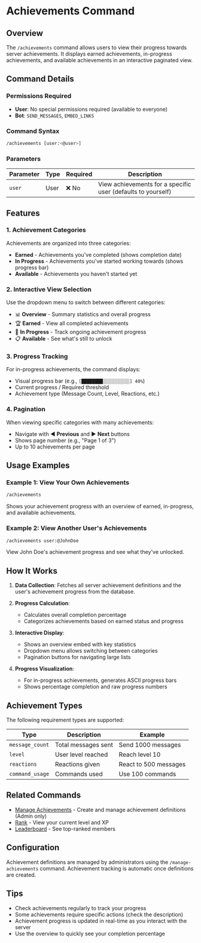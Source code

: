 # Achievements Command

## Overview

The `/achievements` command allows users to view their progress towards server achievements. It displays earned achievements, in-progress achievements, and available achievements in an interactive paginated view.

## Command Details

### Permissions Required

* **User**: No special permissions required (available to everyone)
* **Bot**: `SEND_MESSAGES`, `EMBED_LINKS`

### Command Syntax

```bash
/achievements [user:<@user>]
```

### Parameters

| Parameter | Type | Required | Description |
|-----------|------|----------|-------------|
| `user` | User | ❌ No | View achievements for a specific user (defaults to yourself) |

## Features

### 1. **Achievement Categories**

Achievements are organized into three categories:

* **Earned** - Achievements you've completed (shows completion date)
* **In Progress** - Achievements you've started working towards (shows progress bar)
* **Available** - Achievements you haven't started yet

### 2. **Interactive View Selection**

Use the dropdown menu to switch between different categories:

* 📊 **Overview** - Summary statistics and overall progress
* 🏆 **Earned** - View all completed achievements
* 🎯 **In Progress** - Track ongoing achievement progress
* 📋 **Available** - See what's still to unlock

### 3. **Progress Tracking**

For in-progress achievements, the command displays:

* Visual progress bar (e.g., `[████████░░░░░░░░░░] 40%`)
* Current progress / Required threshold
* Achievement type (Message Count, Level, Reactions, etc.)

### 4. **Pagination**

When viewing specific categories with many achievements:

* Navigate with ◀️ **Previous** and ▶️ **Next** buttons
* Shows page number (e.g., "Page 1 of 3")
* Up to 10 achievements per page

## Usage Examples

### Example 1: View Your Own Achievements

```bash
/achievements
```

Shows your achievement progress with an overview of earned, in-progress, and available achievements.

### Example 2: View Another User's Achievements

```bash
/achievements user:@JohnDoe
```

View John Doe's achievement progress and see what they've unlocked.

## How It Works

1. **Data Collection**: Fetches all server achievement definitions and the user's achievement progress from the database.

2. **Progress Calculation**:
   * Calculates overall completion percentage
   * Categorizes achievements based on earned status and progress

3. **Interactive Display**:
   * Shows an overview embed with key statistics
   * Dropdown menu allows switching between categories
   * Pagination buttons for navigating large lists

4. **Progress Visualization**:
   * For in-progress achievements, generates ASCII progress bars
   * Shows percentage completion and raw progress numbers

## Achievement Types

The following requirement types are supported:

| Type | Description | Example |
|------|-------------|---------|
| `message_count` | Total messages sent | Send 1000 messages |
| `level` | User level reached | Reach level 10 |
| `reactions` | Reactions given | React to 500 messages |
| `command_usage` | Commands used | Use 100 commands |

## Related Commands

* [Manage Achievements](../utility/manage-achievements.md) - Create and manage achievement definitions (Admin only)
* [Rank](rank.md) - View your current level and XP
* [Leaderboard](leaderboard.md) - See top-ranked members

## Configuration

Achievement definitions are managed by administrators using the `/manage-achievements` command. Achievement tracking is automatic once definitions are created.

## Tips

* Check achievements regularly to track your progress
* Some achievements require specific actions (check the description)
* Achievement progress is updated in real-time as you interact with the server
* Use the overview to quickly see your completion percentage
